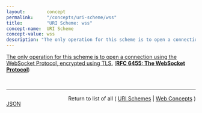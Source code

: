 ```yaml
---
layout:        concept
permalink:     "/concepts/uri-scheme/wss"
title:         "URI Scheme: wss"
concept-name:  URI Scheme
concept-value: wss
description: "The only operation for this scheme is to open a connection using the WebSocket Protocol, encrypted using TLS."
---
```


[The only operation for this scheme is to open a connection using the WebSocket Protocol, encrypted using TLS.](https://datatracker.ietf.org/doc/html/rfc6455#section-3 "Read documentation for URI Scheme &#34;wss&#34;") (**[RFC 6455: The WebSocket Protocol](/specs/IETF/RFC/6455 "The WebSocket Protocol enables two-way communication between a client running untrusted code in a controlled environment to a remote host that has opted-in to communications from that code. The security model used for this is the origin-based security model commonly used by web browsers. The protocol consists of an opening handshake followed by basic message framing, layered over TCP. The goal of this technology is to provide a mechanism for browser-based applications that need two-way communication with servers that does not rely on opening multiple HTTP connections (e.g., using XMLHttpRequest or <iframe>s and long polling).")**)

<br/>
<hr/>

<p style="float : left"><a href="./wss.json" title="JSON representing this particular Web Concept value">JSON</a></p>
<p style="text-align: right">Return to list of all ( <a href="../uri-scheme/">URI Schemes</a> | <a href="../">Web Concepts</a> )</p>
